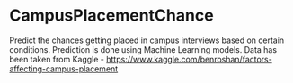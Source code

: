 # CampusPlacementChance
Predict the chances getting placed in campus interviews based on certain conditions.
Prediction is done using Machine Learning models.
Data has been taken from Kaggle - https://www.kaggle.com/benroshan/factors-affecting-campus-placement 
